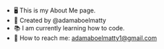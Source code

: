 - 🖥️ This is my About Me page.
- 👀 Created by @adamaboelmatty
- 📚 I am currently learning how to code.
- 📧 How to reach me: adamaboelmatty1@gmail.com
